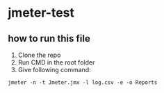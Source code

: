 # jmeter-test
## how to run this file

1. Clone the repo
2. Run CMD in the root folder
3. Give following command:

```
jmeter -n -t Jmeter.jmx -l log.csv -e -o Reports
```
